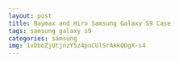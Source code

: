 ```yaml
---
layout: post
title: Baymax and Hiro Samsung Galaxy S9 Case
tags: samsung galaxy s9
categories: samsung
img: 1vDboZjUtjnzY5z4poCUlSrAkkQOgX-s4
---
```

